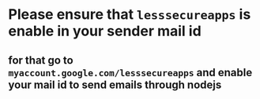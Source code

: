 # Please ensure that ```lesssecureapps``` is enable in your sender mail id

## for that go to ```myaccount.google.com/lesssecureapps``` and enable your mail id to send emails through nodejs